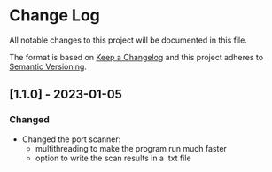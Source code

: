 # Change Log
All notable changes to this project will be documented in this file.
 
The format is based on [Keep a Changelog](http://keepachangelog.com/)
and this project adheres to [Semantic Versioning](http://semver.org/).

## [1.1.0] - 2023-01-05

### Changed
- Changed the port scanner:
  - multithreading to make the program run much faster
  - option to write the scan results in a .txt file
